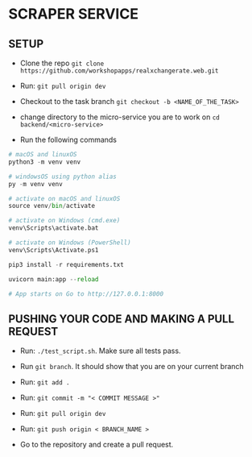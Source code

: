 # SCRAPER SERVICE

## SETUP

- Clone the repo
  `git clone https://github.com/workshopapps/realxchangerate.web.git`

- Run: `git pull origin dev`

- Checkout to the task branch `git checkout -b <NAME_OF_THE_TASK>`

- change directory to the micro-service you are to work on `cd backend/<micro-service>`

- Run the following commands

```python
# macOS and linuxOS
python3 -m venv venv

# windowsOS using python alias
py -m venv venv

# activate on macOS and linuxOS
source venv/bin/activate

# activate on Windows (cmd.exe)
venv\Scripts\activate.bat

# activate on Windows (PowerShell)
venv\Scripts\Activate.ps1

pip3 install -r requirements.txt

uvicorn main:app --reload

# App starts on Go to http://127.0.0.1:8000
```

## PUSHING YOUR CODE AND MAKING A PULL REQUEST

- Run: `./test_script.sh`. Make sure all tests pass.

- Run `git branch`. It should show that you are on your current branch

- Run: `git add .`

- Run: `git commit -m "< COMMIT MESSAGE >"`

- Run: `git pull origin dev`

- Run: `git push origin < BRANCH_NAME >`

- Go to the repository and create a pull request.

